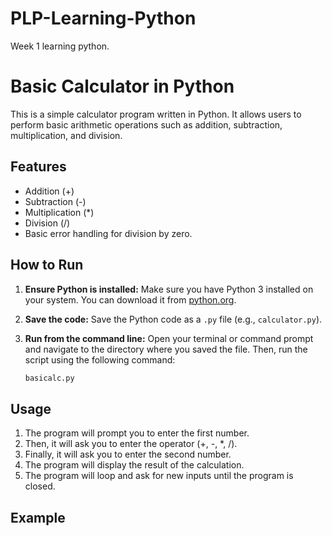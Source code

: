 # PLP-Learning-Python
Week 1 learning python.
# Basic Calculator in Python

This is a simple calculator program written in Python. It allows users to perform basic arithmetic operations such as addition, subtraction, multiplication, and division.

## Features

* Addition (+)
* Subtraction (-)
* Multiplication (*)
* Division (/)
* Basic error handling for division by zero.

## How to Run

1.  **Ensure Python is installed:** Make sure you have Python 3 installed on your system. You can download it from [python.org](https://www.python.org/).
2.  **Save the code:** Save the Python code as a `.py` file (e.g., `calculator.py`).
3.  **Run from the command line:** Open your terminal or command prompt and navigate to the directory where you saved the file. Then, run the script using the following command:

    ```bash
    basicalc.py
    ```

## Usage

1.  The program will prompt you to enter the first number.
2.  Then, it will ask you to enter the operator (+, -, \*, /).
3.  Finally, it will ask you to enter the second number.
4.  The program will display the result of the calculation.
5. The program will loop and ask for new inputs until the program is closed.

## Example
